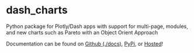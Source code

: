 # dash_charts

Python package for Plotly/Dash apps with support for multi-page, modules, and new charts such as Pareto with an Object Orient Approach

Documentation can be found on [Github (./docs)](./docs), [PyPi](https://pypi.org/project/dash_charts/), or [Hosted](https://dash_charts.kyleking.me/)!
